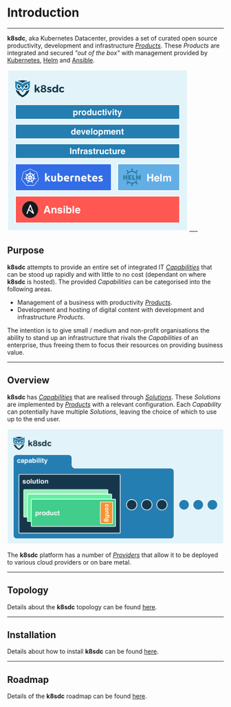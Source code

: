 # Introduction
___

**k8sdc**, aka Kubernetes Datacenter, provides a set of curated open source productivity, development and infrastructure [*Products*](reference/product.md).  These *Products* are integrated and secured *"out of the box"* with management provided by [Kubernetes](http://kubernetes.io), [Helm](https://helm.sh) and [Ansible](http://kubernetes.io).

<img src="k8sdc/images/k8sdc_overview.png" alt="k8sdc overview" width="420"/>
___


## Purpose

**k8sdc** attempts to provide an entire set of integrated IT [*Capabilities*](reference/capability.md) that can be stood up rapidly and with little to no cost (dependant on where **k8sdc** is hosted).  The provided *Capabilities* can be categorised into the following areas.

* Management of a business with productivity [*Products*](reference/product.md).
* Development and hosting of digital content with development and infrastructure *Products*.

The intention is to give small / medium and non-profit organisations the ability to stand up an infrastructure that rivals the *Capabilities* of an enterprise, thus freeing them to focus their resources on providing business value.
___


## Overview

**k8sdc** has [*Capabilities*](reference/capability.md) that are realised through [*Solutions*](reference/solution.md).  These *Solutions* are implemented by [*Products*](reference/product.md) with a relevant configuration.  Each *Capability* can potentially have multiple *Solutions*, leaving the choice of which to use up to the end user.

<img src="k8sdc/images/k8sdc_capability_solution_product.png" alt="k8sdc cpability / solution / product" width="649"/>

The **k8sdc** platform has a number of [*Providers*](providers/README.md) that allow it to be deployed to various cloud providers or on bare metal.

___


## Topology

Details about the **k8sdc** topology can be found [here](k8sdc/topology.md).
___


## Installation

Details about how to install **k8sdc** can be found [here](k8sdc/install.md).
___


## Roadmap

Details of the **k8sdc** roadmap can be found [here](k8sdc/roadmap.md).


